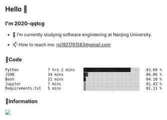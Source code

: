 ## Hello 👋


### I'm 2020-qqtcg

- 🔭 I’m currently studying software engineering at Nanjing University. 
<!-- - 🌱 I’m currently learning MLsys and -->
<!-- - 👯 I’m looking to collaborate on ... -->
<!-- - 🤔 I’m looking for help with ... -->
<!-- - 💬 Ask me about ... -->
- 📫 How to reach me: mj1921761583@gmail.com
<!-- - 😄 Pronouns: ... -->
<!-- - ⚡ Fun fact: ... -->

### 🌱Code
<!--START_SECTION:waka-->

```txt
Python             7 hrs 2 mins    █████████████████████░░░░   83.60 %
JSON               34 mins         █▓░░░░░░░░░░░░░░░░░░░░░░░   06.86 %
Bash               21 mins         █░░░░░░░░░░░░░░░░░░░░░░░░   04.18 %
Jupyter            7 mins          ▒░░░░░░░░░░░░░░░░░░░░░░░░   01.43 %
Requirements.txt   5 mins          ▒░░░░░░░░░░░░░░░░░░░░░░░░   01.11 %
```

<!--END_SECTION:waka-->

### 💬Information
![](https://github-readme-stats.vercel.app/api?username=2020-qqtcg&theme=buefy&hide_border=false)


<!-- <div align="center"> <img src="https://github-readme-activity-graph.vercel.app/graph?username=2020-qqtcg&theme=minimal" /> </div> -->


